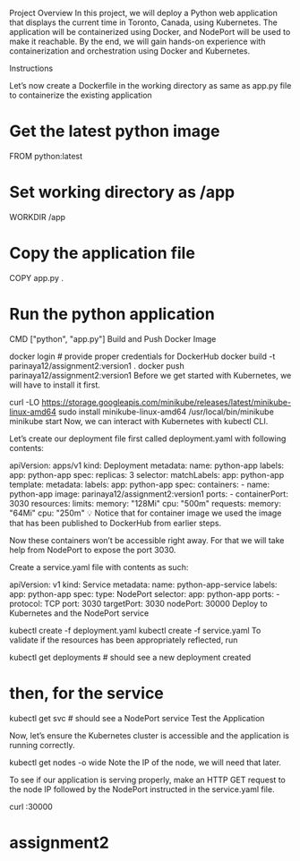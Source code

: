 Project Overview
In this project, we will deploy a Python web application that displays the current time in Toronto, Canada, using Kubernetes. The application will be containerized using Docker, and NodePort will be used to make it reachable. By the end, we will gain hands-on experience with containerization and orchestration using Docker and Kubernetes.

Instructions

Let’s now create a Dockerfile in the working directory as same as app.py file to containerize the existing application

# Get the latest python image
FROM python:latest
# Set working directory as /app
WORKDIR /app
# Copy the application file
COPY app.py .
# Run the python application
CMD ["python", "app.py"]
Build and Push Docker Image

docker login # provide proper credentials for DockerHub
docker build -t parinaya12/assignment2:version1 .
docker push parinaya12/assignment2:version1
Before we get started with Kubernetes, we will have to install it first.

curl -LO https://storage.googleapis.com/minikube/releases/latest/minikube-linux-amd64
sudo install minikube-linux-amd64 /usr/local/bin/minikube
minikube start
Now, we can interact with Kubernetes with kubectl CLI.

Let’s create our deployment file first called deployment.yaml with following contents:

apiVersion: apps/v1
kind: Deployment
metadata:
  name: python-app
  labels:
    app: python-app
spec:
  replicas: 3
  selector:
    matchLabels:
      app: python-app
  template:
    metadata:
      labels:
        app: python-app
    spec:
      containers:
      - name: python-app
        image: parinaya12/assignment2:version1
        ports:
        - containerPort: 3030
        resources:
          limits:
            memory: "128Mi"
            cpu: "500m"
          requests:
            memory: "64Mi"
            cpu: "250m"
💡 Notice that for container image we used the image that has been published to DockerHub from earlier steps.

Now these containers won’t be accessible right away. For that we will take help from NodePort to expose the port 3030.

Create a service.yaml file with contents as such:

apiVersion: v1
kind: Service
metadata:
  name: python-app-service
  labels:
    app: python-app
spec:
  type: NodePort
  selector:
    app: python-app
  ports:
    - protocol: TCP
      port: 3030
      targetPort: 3030
      nodePort: 30000
Deploy to Kubernetes and the NodePort service

kubectl create -f deployment.yaml
kubectl create -f service.yaml
To validate if the resources has been appropriately reflected, run

kubectl get deployments # should see a new deployment created
# then, for the service
kubectl get svc # should see a NodePort service
Test the Application

Now, let’s ensure the Kubernetes cluster is accessible and the application is running correctly.

kubectl get nodes -o wide
Note the IP of the node, we will need that later.

To see if our application is serving properly, make an HTTP GET request to the node IP followed by the NodePort instructed in the service.yaml file.

curl <node-ip-from-minikube>:30000
# assignment2

